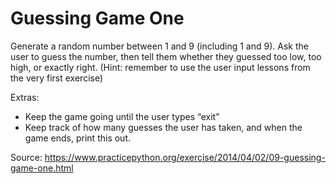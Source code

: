 # Guessing Game One
Generate a random number between 1 and 9 (including 1 and 9). Ask the user to guess the number, then tell them whether they guessed too low, too high, or exactly right. (Hint: remember to use the user input lessons from the very first exercise)

Extras:
- Keep the game going until the user types “exit”
- Keep track of how many guesses the user has taken, and when the game ends, print this out.

Source: https://www.practicepython.org/exercise/2014/04/02/09-guessing-game-one.html